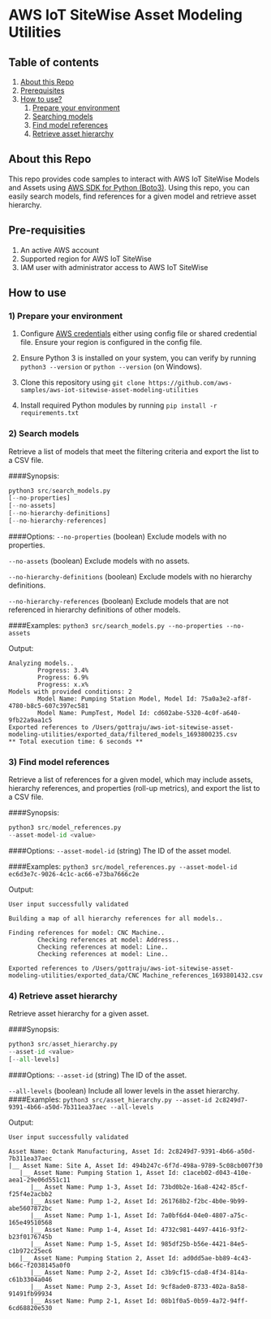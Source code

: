 # AWS IoT SiteWise Asset Modeling Utilities

## Table of contents
1. [About this Repo](#about-this-repo)
2. [Prerequisites](#prerequisites)
3. [How to use?](#how-to-use)
    1. [Prepare your environment](#1-prepare-your-environment)
    2. [Searching models](#2-search-models)
    3. [Find model references](#3-find-model-references)
    4. [Retrieve asset hierarchy](#4-retrieve-asset-hierarchy)

## About this Repo
This repo provides code samples to interact with AWS IoT SiteWise Models and Assets using [AWS SDK for Python (Boto3)](https://boto3.amazonaws.com/v1/documentation/api/latest/reference/services/iotsitewise.html). Using this repo, you can easily search models, find references for a given model and retrieve asset hierarchy.

## Pre-requisities
1. An active AWS account
2. Supported region for AWS IoT SiteWise
3. IAM user with administrator access to AWS IoT SiteWise

## How to use
### 1) Prepare your environment
1. Configure [AWS credentials](https://boto3.amazonaws.com/v1/documentation/api/latest/guide/credentials.html) either using config file or shared credential file. Ensure your region is configured in the config file.

2. Ensure Python 3 is installed on your system, you can verify by running `python3 --version` or `python --version` (on Windows).

3. Clone this repository using `git clone https://github.com/aws-samples/aws-iot-sitewise-asset-modeling-utilities`

4. Install required Python modules by running `pip install -r requirements.txt`

### 2) Search models
Retrieve a list of models that meet the filtering criteria and export the list to a CSV file.

####Synopsis:
```python
python3 src/search_models.py 
[--no-properties]
[--no-assets]
[--no-hierarchy-definitions]
[--no-hierarchy-references]
```
####Options:
`--no-properties` (boolean)
Exclude models with no properties.

`--no-assets` (boolean)
Exclude models with no assets.

`--no-hierarchy-definitions` (boolean)
Exclude models with no hierarchy definitions.

`--no-hierarchy-references` (boolean)
Exclude models that are not referenced in hierarchy definitions of other models.

####Examples:
`python3 src/search_models.py --no-properties --no-assets`

Output:
```
Analyzing models..
        Progress: 3.4%
        Progress: 6.9%
        Progress: x.x%
Models with provided conditions: 2
        Model Name: Pumping Station Model, Model Id: 75a0a3e2-af8f-4780-b8c5-607c397ec581
        Model Name: PumpTest, Model Id: cd602abe-5320-4c0f-a640-9fb22a9aa1c5
Exported references to /Users/gottraju/aws-iot-sitewise-asset-modeling-utilities/exported_data/filtered_models_1693800235.csv
** Total execution time: 6 seconds **
```
### 3) Find model references
Retrieve a list of references for a given model, which may include assets, hierarchy references, and properties (roll-up metrics), and export the list to a CSV file.

####Synopsis:
```python
python3 src/model_references.py
--asset-model-id <value>
```
####Options:
`--asset-model-id` (string)
The ID of the asset model.

####Examples:
`python3 src/model_references.py --asset-model-id ec6d3e7c-9026-4c1c-ac66-e73ba7666c2e`

Output:
```
User input successfully validated

Building a map of all hierarchy references for all models..

Finding references for model: CNC Machine..
        Checking references at model: Address..
        Checking references at model: Line..
        Checking references at model: Line..

Exported references to /Users/gottraju/aws-iot-sitewise-asset-modeling-utilities/exported_data/CNC Machine_references_1693801432.csv
```
### 4) Retrieve asset hierarchy
Retrieve asset hierarchy for a given asset.

####Synopsis:
```python
python3 src/asset_hierarchy.py
--asset-id <value>
[--all-levels] 
```
####Options:
`--asset-id` (string)
The ID of the asset.

`--all-levels` (boolean)
Include all lower levels in the asset hierarchy.
####Examples:
`python3 src/asset_hierarchy.py --asset-id 2c8249d7-9391-4b66-a50d-7b311ea37aec --all-levels`

Output:
```
User input successfully validated

Asset Name: Octank Manufacturing, Asset Id: 2c8249d7-9391-4b66-a50d-7b311ea37aec
|__ Asset Name: Site A, Asset Id: 494b247c-6f7d-498a-9789-5c08cb007f30
   |__ Asset Name: Pumping Station 1, Asset Id: c1aceb02-d043-410e-aea1-29e06d551c11
      |__ Asset Name: Pump 1-3, Asset Id: 73bd0b2e-16a8-4242-85cf-f25f4e2acbb2
      |__ Asset Name: Pump 1-2, Asset Id: 261768b2-f2bc-4b0e-9b99-abe5607872bc
      |__ Asset Name: Pump 1-1, Asset Id: 7a0bf6d4-04e0-4807-a75c-165e49510568
      |__ Asset Name: Pump 1-4, Asset Id: 4732c981-4497-4416-93f2-b23f0176745b
      |__ Asset Name: Pump 1-5, Asset Id: 985df25b-b56e-4421-84e5-c1b972c25ec6
   |__ Asset Name: Pumping Station 2, Asset Id: ad0dd5ae-bb89-4c43-b66c-f2038145a0f0
      |__ Asset Name: Pump 2-2, Asset Id: c3b9cf15-cda8-4f34-814a-c61b3304a046
      |__ Asset Name: Pump 2-3, Asset Id: 9cf8ade0-8733-402a-8a58-91491fb99934
      |__ Asset Name: Pump 2-1, Asset Id: 08b1f0a5-0b59-4a72-94ff-6cd68820e530
```